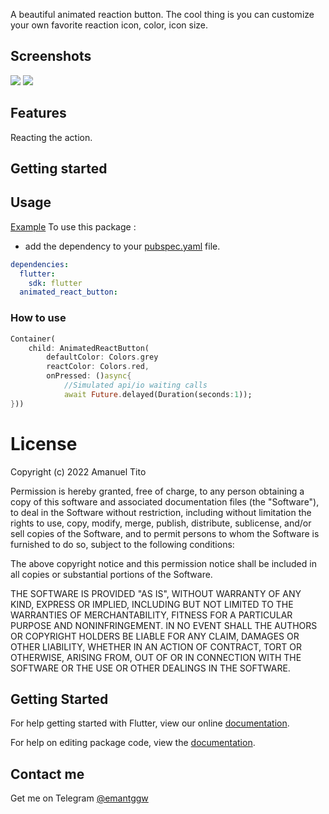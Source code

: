 <!--
This README describes the package. If you publish this package to pub.dev,
this README's contents appear on the landing page for your package.

For information about how to write a good package README, see the guide for
[writing package pages](https://dart.dev/guides/libraries/writing-package-pages).

For general information about developing packages, see the Dart guide for
[creating packages](https://dart.dev/guides/libraries/create-library-packages)
and the Flutter guide for
[developing packages and plugins](https://flutter.dev/developing-packages).
-->

A beautiful animated reaction button. The cool thing is you can customize your own favorite reaction icon, color, icon size.

## Screenshots

<img src="https://github.com/emantggw/animated_react_button/raw/main/assets/screenshots/favorite_heart.gif" />

<img src="https://github.com/emantggw/animated_react_button/raw/main/assets/screenshots/favorite_heart_real_example.gif" />

## Features

Reacting the action.

## Getting started

## Usage

[Example](https://github.com/emantggw/animated_react_button/blob/master/example/example.dart)
To use this package :

- add the dependency to your [pubspec.yaml](https://github.com/emantggw/animated_react_button/blob/master/pubspec.yaml) file.

```yaml
dependencies:
  flutter:
    sdk: flutter
  animated_react_button:
```

### How to use

```dart
Container(
    child: AnimatedReactButton(
        defaultColor: Colors.grey
        reactColor: Colors.red,
        onPressed: ()async{
            //Simulated api/io waiting calls
            await Future.delayed(Duration(seconds:1));
}))
```

# License

Copyright (c) 2022 Amanuel Tito

Permission is hereby granted, free of charge, to any person obtaining a copy
of this software and associated documentation files (the "Software"), to deal
in the Software without restriction, including without limitation the rights
to use, copy, modify, merge, publish, distribute, sublicense, and/or sell
copies of the Software, and to permit persons to whom the Software is
furnished to do so, subject to the following conditions:

The above copyright notice and this permission notice shall be included in all
copies or substantial portions of the Software.

THE SOFTWARE IS PROVIDED "AS IS", WITHOUT WARRANTY OF ANY KIND, EXPRESS OR
IMPLIED, INCLUDING BUT NOT LIMITED TO THE WARRANTIES OF MERCHANTABILITY,
FITNESS FOR A PARTICULAR PURPOSE AND NONINFRINGEMENT. IN NO EVENT SHALL THE
AUTHORS OR COPYRIGHT HOLDERS BE LIABLE FOR ANY CLAIM, DAMAGES OR OTHER
LIABILITY, WHETHER IN AN ACTION OF CONTRACT, TORT OR OTHERWISE, ARISING FROM,
OUT OF OR IN CONNECTION WITH THE SOFTWARE OR THE USE OR OTHER DEALINGS IN THE
SOFTWARE.

## Getting Started

For help getting started with Flutter, view our online [documentation](https://flutter.io/).

For help on editing package code, view the [documentation](https://flutter.io/developing-packages/).

## Contact me

Get me on Telegram [@emantggw](https://t.me/emantggw)
